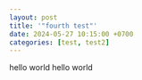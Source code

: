 ```yaml
---
layout: post
title: '"fourth test"'
date: 2024-05-27 10:15:00 +0700
categories: [test, test2]
---
```


hello world hello world
